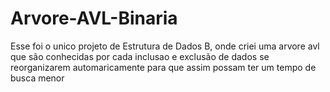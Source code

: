# Arvore-AVL-Binaria

Esse foi o unico projeto de Estrutura de Dados B, onde criei uma arvore avl que são conhecidas por cada inclusao e exclusão de dados se reorganizarem automaricamente para que assim possam ter um tempo de busca menor
